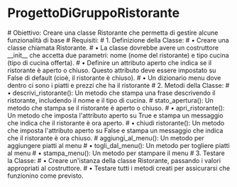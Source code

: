 # ProgettoDiGruppoRistorante
<p> # Obiettivo: Creare una classe Ristorante che permetta di gestire alcune funzionalità di base
# Requisiti:
# 1. Definizione della Classe:
# • Creare una classe chiamata Ristorante.
# • La classe dovrebbe avere un costruttore __init__ che accetta due parametri: nome (nome del ristorante) e tipo cucina (tipo di cucina offerta).
# • Definire un attributo aperto che indica se il ristorante è aperto o chiuso. Questo attributo deve essere impostato su False di default (cioè, il ristorante è chiuso).
# • Un dizionario menu dove dentro ci sono i piatti e prezzi che ha il ristorante
# 2. Metodi della Classe:
# • descrivi_ristorante(): Un metodo che stampa una frase descrivendo il ristorante, includendo il nome e il tipo di cucina.
# stato_apertura(): Un metodo che stampa se il ristorante è aperto o chiuso.
# • apri_ristorante(): Un metodo che imposta l'attributo aperto su True e stampa un messaggio che indica che il ristorante è ora aperto.
# • chiudi ristorante(): Un metodo che imposta l'attributo aperto su False e stampa un messaggio che indica che il ristorante è ora chiuso.
# aggiungi_al_menu(): Un metodo per aggiungere piatti al menu
# • togli_dal_menu(): Un metodo per togliere piatti al menu
# • stampa_menu(): Un metodo per stampare il menu
# 3. Testare la Classe:
# • Creare un'istanza della classe Ristorante, passando i valori appropriati al costruttore.
# • Testare tutti i metodi creati per assicurarsi che funzionino come previsto.</p>
